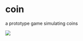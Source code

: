 # coin

a prototype game simulating coins

[<img src ="https://i.imgur.com/24solwy.png">](https://muppetdakoda.itch.io/coin)


